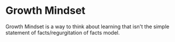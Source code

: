# Growth Mindset

Growth Mindset is a way to think about learning that isn't the simple statement of facts/regurgitation of facts model.  

